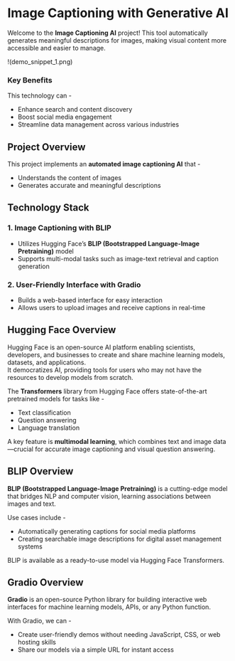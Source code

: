# Image Captioning with Generative AI

Welcome to the **Image Captioning AI** project! This tool automatically generates meaningful descriptions for images, making visual content more accessible and easier to manage.

!(demo_snippet_1.png)

### Key Benefits

This technology can -

- Enhance search and content discovery
- Boost social media engagement
- Streamline data management across various industries


##  Project Overview

This project implements an **automated image captioning AI** that -

- Understands the content of images
- Generates accurate and meaningful descriptions



## Technology Stack

### 1. Image Captioning with BLIP

- Utilizes Hugging Face’s **BLIP (Bootstrapped Language-Image Pretraining)** model
- Supports multi-modal tasks such as image-text retrieval and caption generation

### 2. User-Friendly Interface with Gradio

- Builds a web-based interface for easy interaction
- Allows users to upload images and receive captions in real-time


## Hugging Face Overview

Hugging Face is an open-source AI platform enabling scientists, developers, and businesses to create and share machine learning models, datasets, and applications.  
It democratizes AI, providing tools for users who may not have the resources to develop models from scratch.  

The **Transformers** library from Hugging Face offers state-of-the-art pretrained models for tasks like -

- Text classification  
- Question answering  
- Language translation  

A key feature is **multimodal learning**, which combines text and image data—crucial for accurate image captioning and visual question answering.


## BLIP Overview

**BLIP (Bootstrapped Language-Image Pretraining)** is a cutting-edge model that bridges NLP and computer vision, learning associations between images and text.  

Use cases include -

- Automatically generating captions for social media platforms  
- Creating searchable image descriptions for digital asset management systems  

BLIP is available as a ready-to-use model via Hugging Face Transformers.



## Gradio Overview

**Gradio** is an open-source Python library for building interactive web interfaces for machine learning models, APIs, or any Python function.  

With Gradio, we can -

- Create user-friendly demos without needing JavaScript, CSS, or web hosting skills  
- Share our models via a simple URL for instant access







